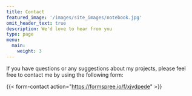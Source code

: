 ```yaml
---
title: Contact
featured_image: '/images/site_images/notebook.jpg'
omit_header_text: true
description: We'd love to hear from you
type: page
menu:
  main:
    weight: 3
---
```



If you have questions or any suggestions about my projects, please feel free to contact me by using the following form:

{{< form-contact action="https://formspree.io/f/xjvdpede"  >}}
